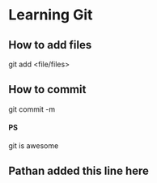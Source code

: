# Learning Git

## How to add files

git add <file/files>

## How to commit

git commit -m <mesaage>

#### PS

git is awesome

## Pathan added this line here
